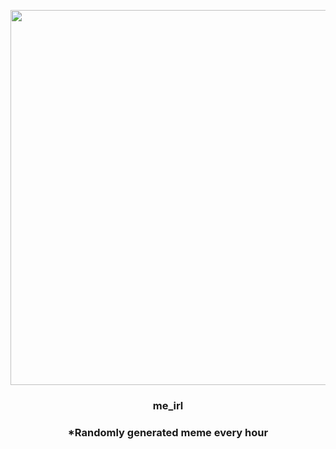 <p align="center">
        <img src="https://i.redd.it/r3ruxev4jmg91.jpg" width="600" height="600">
        </p>
        <h3 align="center">me_irl</h3>
        <h3 align="center">*Randomly generated meme every hour</h3>
    